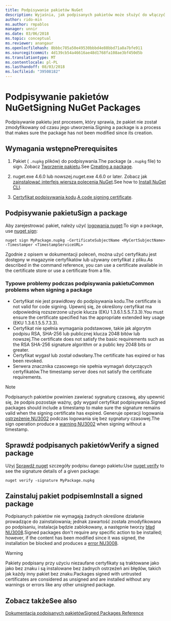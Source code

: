 ```yaml
---
title: Podpisywanie pakietów NuGet
description: Wyjaśnia, jak podpisanych pakietów może służyć do włączyć weryfikację zawartości integralności.
author: rido-min
ms.author: rmpablos
manager: unnir
ms.date: 03/06/2018
ms.topic: conceptual
ms.reviewer: anangaur
ms.openlocfilehash: 8bbbc785a50e49530bbbd4e88bbd71a8a7bfe911
ms.sourcegitcommit: 4d139cb54a46616ae48d1768fa108ae3bf450d5b
ms.translationtype: MT
ms.contentlocale: pl-PL
ms.lasthandoff: 08/03/2018
ms.locfileid: "39508182"
---
```

# <a name="signing-nuget-packages"></a><span data-ttu-id="3eb7d-103">Podpisywanie pakietów NuGet</span><span class="sxs-lookup"><span data-stu-id="3eb7d-103">Signing NuGet Packages</span></span>

<span data-ttu-id="3eb7d-104">Podpisywanie pakietu jest procesem, który sprawia, że pakiet nie został zmodyfikowany od czasu jego utworzenia.</span><span class="sxs-lookup"><span data-stu-id="3eb7d-104">Signing a package is a process that makes sure the package has not been modified since its creation.</span></span>

## <a name="prerequisites"></a><span data-ttu-id="3eb7d-105">Wymagania wstępne</span><span class="sxs-lookup"><span data-stu-id="3eb7d-105">Prerequisites</span></span>

1. <span data-ttu-id="3eb7d-106">Pakiet ( `.nupkg` plików) do podpisywania.</span><span class="sxs-lookup"><span data-stu-id="3eb7d-106">The package (a `.nupkg` file) to sign.</span></span> <span data-ttu-id="3eb7d-107">Zobacz [Tworzenie pakietu](creating-a-package.md).</span><span class="sxs-lookup"><span data-stu-id="3eb7d-107">See [Creating a package](creating-a-package.md).</span></span>

1. <span data-ttu-id="3eb7d-108">nuget.exe 4.6.0 lub nowszej.</span><span class="sxs-lookup"><span data-stu-id="3eb7d-108">nuget.exe 4.6.0 or later.</span></span> <span data-ttu-id="3eb7d-109">Zobacz jak [zainstalować interfejs wiersza polecenia NuGet](../install-nuget-client-tools.md#nugetexe-cli).</span><span class="sxs-lookup"><span data-stu-id="3eb7d-109">See how to [Install NuGet CLI](../install-nuget-client-tools.md#nugetexe-cli).</span></span>

1. <span data-ttu-id="3eb7d-110">[Certyfikat podpisywania kodu](../reference/signed-packages-reference.md#get-a-code-signing-certificate).</span><span class="sxs-lookup"><span data-stu-id="3eb7d-110">[A code signing certificate](../reference/signed-packages-reference.md#get-a-code-signing-certificate).</span></span>

## <a name="sign-a-package"></a><span data-ttu-id="3eb7d-111">Podpisywanie pakietu</span><span class="sxs-lookup"><span data-stu-id="3eb7d-111">Sign a package</span></span>

<span data-ttu-id="3eb7d-112">Aby zarejestrować pakiet, należy użyć [logowania nuget](../tools/cli-ref-sign.md):</span><span class="sxs-lookup"><span data-stu-id="3eb7d-112">To sign a package, use [nuget sign](../tools/cli-ref-sign.md):</span></span>

```cli
nuget sign MyPackage.nupkg -CertificateSubjectName <MyCertSubjectName> -Timestamper <TimestampServiceURL>
```

<span data-ttu-id="3eb7d-113">Zgodnie z opisem w dokumentacji poleceń, można użyć certyfikatu jest dostępny w magazynie certyfikatów lub używany certyfikat z pliku.</span><span class="sxs-lookup"><span data-stu-id="3eb7d-113">As described in the command reference, you can use a certificate available in the certificate store or use a certificate from a file.</span></span>

### <a name="common-problems-when-signing-a-package"></a><span data-ttu-id="3eb7d-114">Typowe problemy podczas podpisywania pakietu</span><span class="sxs-lookup"><span data-stu-id="3eb7d-114">Common problems when signing a package</span></span>

- <span data-ttu-id="3eb7d-115">Certyfikat nie jest prawidłowy do podpisywania kodu.</span><span class="sxs-lookup"><span data-stu-id="3eb7d-115">The certificate is not valid for code signing.</span></span> <span data-ttu-id="3eb7d-116">Upewnij się, że określony certyfikat ma odpowiednią rozszerzone użycie klucza (EKU 1.3.6.1.5.5.7.3.3).</span><span class="sxs-lookup"><span data-stu-id="3eb7d-116">You must ensure the certificate specified has the appropriate extended key usage (EKU 1.3.6.1.5.5.7.3.3).</span></span>
- <span data-ttu-id="3eb7d-117">Certyfikat nie spełnia wymagania podstawowe, takie jak algorytm podpisu RSA, SHA-256 lub publicznej klucza 2048 bitów lub nowszej.</span><span class="sxs-lookup"><span data-stu-id="3eb7d-117">The certificate does not satisfy the basic requirements such as the RSA SHA-256 signature algorithm or a public key 2048 bits or greater.</span></span>
- <span data-ttu-id="3eb7d-118">Certyfikat wygasł lub został odwołany.</span><span class="sxs-lookup"><span data-stu-id="3eb7d-118">The certificate has expired or has been revoked.</span></span>
- <span data-ttu-id="3eb7d-119">Serwera znacznika czasowego nie spełnia wymagań dotyczących certyfikatów.</span><span class="sxs-lookup"><span data-stu-id="3eb7d-119">The timestamp server does not satisfy the certificate requirements.</span></span>

> [!Note]
> <span data-ttu-id="3eb7d-120">Podpisanych pakietów powinien zawierać sygnaturę czasową, aby upewnić się, że podpis pozostaje ważny, gdy wygasł certyfikat podpisywania.</span><span class="sxs-lookup"><span data-stu-id="3eb7d-120">Signed packages should include a timestamp to make sure the signature remains valid when the signing certificate has expired.</span></span> <span data-ttu-id="3eb7d-121">Generuje operacji logowania [ostrzeżenie NU3002](../reference/errors-and-warnings/NU3002.md) podczas logowania się bez sygnatury czasowej.</span><span class="sxs-lookup"><span data-stu-id="3eb7d-121">The sign operation produce a [warning NU3002](../reference/errors-and-warnings/NU3002.md) when signing without a timestamp.</span></span>

## <a name="verify-a-signed-package"></a><span data-ttu-id="3eb7d-122">Sprawdź podpisanych pakietów</span><span class="sxs-lookup"><span data-stu-id="3eb7d-122">Verify a signed package</span></span>

<span data-ttu-id="3eb7d-123">Użyj [Sprawdź nuget](../tools/cli-ref-verify.md) szczegóły podpisu danego pakietu:</span><span class="sxs-lookup"><span data-stu-id="3eb7d-123">Use [nuget verify](../tools/cli-ref-verify.md) to see the signature details of a given package:</span></span>

```cli
nuget verify -signature MyPackage.nupkg
```

## <a name="install-a-signed-package"></a><span data-ttu-id="3eb7d-124">Zainstaluj pakiet podpisem</span><span class="sxs-lookup"><span data-stu-id="3eb7d-124">Install a signed package</span></span>

<span data-ttu-id="3eb7d-125">Podpisanych pakietów nie wymagają żadnych określone działanie prowadzące do zainstalowania; jednak zawartość została zmodyfikowana po podpisaniu, instalacja będzie zablokowany, a następnie tworzy [błąd NU3008](../reference/errors-and-warnings/NU3008.md).</span><span class="sxs-lookup"><span data-stu-id="3eb7d-125">Signed packages don't require any specific action to be installed; however, if the content has been modified since it was signed, the installation be blocked and produces a [error NU3008](../reference/errors-and-warnings/NU3008.md).</span></span>

> [!Warning]
> <span data-ttu-id="3eb7d-126">Pakiety podpisany przy użyciu niezaufane certyfikaty są traktowane jako jako bez znaku i są instalowane bez żadnych ostrzeżeń ani błędów, takich jak każdy inny pakiet bez znaku.</span><span class="sxs-lookup"><span data-stu-id="3eb7d-126">Packages signed with untrusted certificates are considered as unsigned and are installed without any warnings or errors like any other unsigned package.</span></span>

## <a name="see-also"></a><span data-ttu-id="3eb7d-127">Zobacz także</span><span class="sxs-lookup"><span data-stu-id="3eb7d-127">See also</span></span>

[<span data-ttu-id="3eb7d-128">Dokumentacja podpisanych pakietów</span><span class="sxs-lookup"><span data-stu-id="3eb7d-128">Signed Packages Reference</span></span>](../reference/Signed-Packages-Reference.md)
